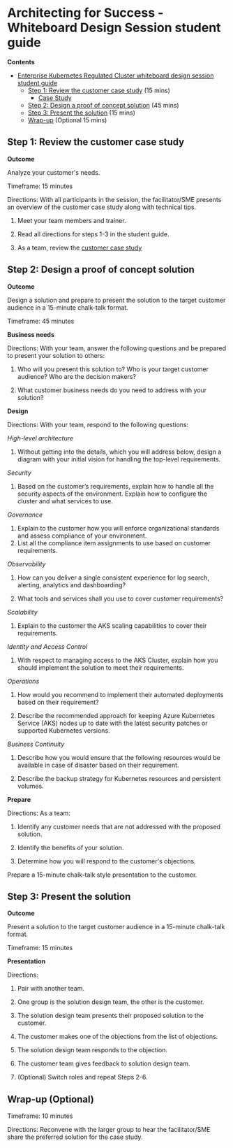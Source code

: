 # Architecting for Success - Whiteboard Design Session student guide

**Contents**

<!-- TOC -->

- [Enterprise Kubernetes Regulated Cluster whiteboard design session student guide](#\insert-workshop-name-here\-whiteboard-design-session-student-guide)
  - [Step 1: Review the customer case study](#step-1-review-the-customer-case-study) (15 mins)
    - [Case Study](./CaseStudy.md)
  - [Step 2: Design a proof of concept solution](#step-2-design-a-proof-of-concept-solution) (45 mins)
  - [Step 3: Present the solution](#step-3-present-the-solution)  (15 mins)
  - [Wrap-up](#wrap-up) (Optional 15 mins)  

<!-- /TOC -->

## Step 1: Review the customer case study

**Outcome**

Analyze your customer's needs.

Timeframe: 15 minutes

Directions: With all participants in the session, the facilitator/SME presents an overview of the customer case study along with technical tips.

1. Meet your team members and trainer.

2. Read all directions for steps 1-3 in the student guide.

3. As a team, review the [customer case study](./CaseStudy.md)

## Step 2: Design a proof of concept solution

**Outcome**

Design a solution and prepare to present the solution to the target customer audience in a 15-minute chalk-talk format.

Timeframe: 45 minutes

**Business needs**

Directions: With your team, answer the following questions and be prepared to present your solution to others:

1. Who will you present this solution to? Who is your target customer audience? Who are the decision makers?

2. What customer business needs do you need to address with your solution?

**Design**

Directions: With your team, respond to the following questions:

_High-level architecture_

1. Without getting into the details, which you will address below, design a diagram with your initial vision for handling the top-level requirements.

_Security_

1. Based on the customer’s requirements, explain how to handle all the security aspects of the environment. Explain how to configure the cluster and what services to use.

_Governance_

1. Explain to the customer how you will enforce organizational standards and  assess compliance of your environment.
2. List all the compliance item assignments to use based on customer requirements.

_Observability_

1. How can you deliver a single consistent experience for log search, alerting, analytics and dashboarding?

2. What tools and services shall you use to cover customer requirements?

_Scalability_

1. Explain to the customer the AKS scaling capabilities to cover their requirements.

_Identity and Access Control_

1. With respect to managing access to the AKS Cluster, explain how you should implement the solution to meet their requirements.

_Operations_

1. How would you recommend to implement their automated deployments based on their requirement?

2. Describe the recommended approach for keeping Azure Kubernetes Service (AKS) nodes up to date with the latest security patches or supported Kubernetes versions.

_Business Continuity_

1. Describe how you would ensure that the following resources would be available in case of disaster based on their requirement.

2. Describe the backup strategy for Kubernetes resources and persistent volumes.

**Prepare**

Directions: As a team:

1. Identify any customer needs that are not addressed with the proposed solution.

2. Identify the benefits of your solution.

3. Determine how you will respond to the customer's objections.

Prepare a 15-minute chalk-talk style presentation to the customer.

## Step 3: Present the solution

**Outcome**

Present a solution to the target customer audience in a 15-minute chalk-talk format.

Timeframe: 15 minutes

**Presentation**

Directions:

1. Pair with another team.

2. One group is the solution design team, the other is the customer.

3. The solution design team presents their proposed solution to the customer.

4. The customer makes one of the objections from the list of objections.

5. The solution design team responds to the objection.

6. The customer team gives feedback to solution design team.

7. (Optional) Switch roles and repeat Steps 2-6.

## Wrap-up (Optional)

Timeframe: 10 minutes

Directions: Reconvene with the larger group to hear the facilitator/SME share the preferred solution for the case study.